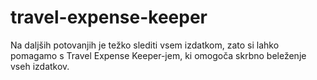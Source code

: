 # travel-expense-keeper
Na daljših potovanjih je težko slediti vsem izdatkom, zato si lahko pomagamo s Travel Expense Keeper-jem, ki omogoča skrbno beleženje vseh izdatkov.
